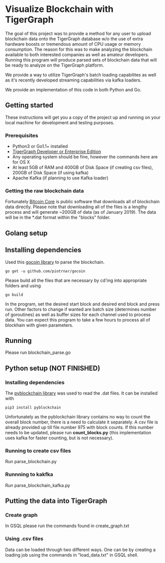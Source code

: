 # Visualize Blockchain with TigerGraph

The goal of this project was to provide a method for any user to upload blockchain data onto the TigerGraph database w/o the use of extra hardware boosts or tremendous amount of CPU usage or memory consumption. The reason for this was to make analyzing the blockchain available to both interested companies as well as amateur developers. Running this program will produce parsed sets of blockchain data that will be ready to analyze on the TigerGraph platform.

We provide a way to utilize TigerGraph's batch loading capabilites as well as it's recently developed streaming capabilities via kafka loaders.

We provide an implementation of this code in both Python and Go.

## Getting started

These instructions will get you a copy of the project up and running on your local machine for development and testing purposes.

### Prerequisites

* Python3 or Go1.1+ installed
* [TigerGraph Developer or Enterprise Edition](https://www.tigergraph.com/download/)
* Any operating system should be fine, however the commands here are for OS X
* At least 5GB of RAM and 400GB of Disk Space (if creating csv files), 200GB of Disk Space (if using kafka)
* Apache Kafka (if planning to use Kafka loader)

### Getting the raw blockchain data

Fortunately [Bitcoin Core](https://bitcoin.org/en/download) is public software that downloads all of blockchain data directly. Please note that downloading all of the files is a lengthy process and will generate ~200GB of data (as of January 2019). The data will be in the *.dat format within the "blocks" folder.

## Golang setup

## Installing dependencies

Used this [gocoin library](github.com/piotrnar/gocoin) to parse the blockchain. 

```
go get -u github.com/piotrnar/gocoin
```

Please build all the files that are necessary by cd'ing into appropriate folders and using 

`go build`

In the program, set the desired start block and desired end block and press run. Other factors to change if wanted are batch size (determines number of goroutines) as well as buffer sizes for each channel used to process data. You can expect this program to take a few hours to process all of blockhain with given parameters.

## Running

Please run blockchain_parse.go


## Python setup (NOT FINISHED)

### Installing dependencies

The [pyblockchain library](https://github.com/toidi/pyblockchain) was used to read the .dat files. It can be installed with

```
pip3 install pyblockchain
``` 

Unfortunately as the pyblockchain library contains no way to count the overall block number, there is a need to calculate it separately. A csv file is already provided up till file number 975 with block counts. If this number needs to be updated, please run **count_blocks.py** (this implementation uses kafka for faster counting, but is not necessary).

### Running to create csv files

Run parse_blockchain.py

### Runnning to kakfka

Run parse_blockchain_kafka.py


## Putting the data into TigerGraph

### Create graph

In GSQL please run the commands found in create_graph.txt

### Using .csv files

Data can be loaded through two different ways. One can be by creating a loading job using the commands in "load_data.txt" in GSQL shell. 

